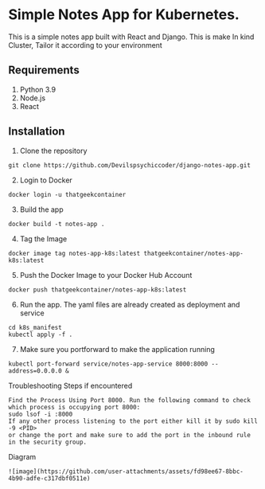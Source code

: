 # Simple Notes App for Kubernetes.
This is a simple notes app built with React and Django. This is make In kind Cluster, Tailor it according to your environment

## Requirements
1. Python 3.9
2. Node.js
3. React

## Installation
1. Clone the repository
```
git clone https://github.com/Devilspsychiccoder/django-notes-app.git
```
2. Login to Docker
```
docker login -u thatgeekcontainer
```
3. Build the app
```
docker build -t notes-app .
```
4. Tag the Image
```
docker image tag notes-app-k8s:latest thatgeekcontainer/notes-app-k8s:latest
```
5. Push the Docker Image to your Docker Hub Account
```
docker push thatgeekcontainer/notes-app-k8s:latest
```
6. Run the app. The yaml files are already created as deployment and service
```
cd k8s_manifest
kubectl apply -f .
```
7. Make sure you portforward to make the application running
```
kubectl port-forward service/notes-app-service 8000:8000 --address=0.0.0.0 &
```
Troubleshooting Steps if encountered
```
Find the Process Using Port 8000. Run the following command to check which process is occupying port 8000:
sudo lsof -i :8000
If any other process listening to the port either kill it by sudo kill -9 <PID>
or change the port and make sure to add the port in the inbound rule in the security group.
```
Diagram
```
![image](https://github.com/user-attachments/assets/fd98ee67-8bbc-4b90-adfe-c317dbf0511e)
```
